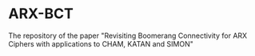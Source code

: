 # ARX-BCT
The repository of the paper "Revisiting Boomerang Connectivity for ARX Ciphers with applications to CHAM, KATAN and SIMON"






